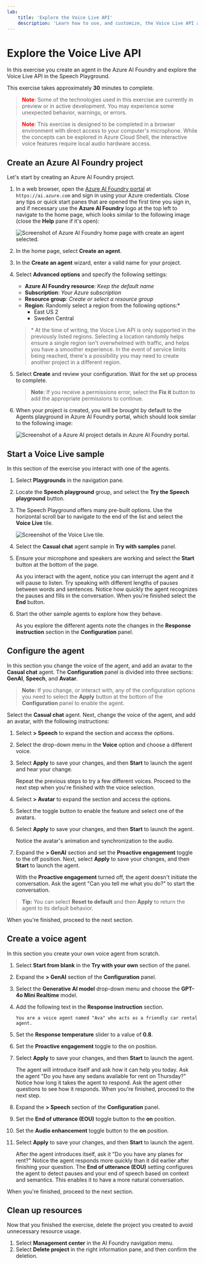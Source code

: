 ```yaml
---
lab:
    title: 'Explore the Voice Live API'
    description: 'Learn how to use, and customize, the Voice Live API available in the Azure AI Foundry Playground.'
---
```


# Explore the Voice Live API

In this exercise you create an agent in the Azure AI Foundry and explore the Voice Live API in the Speech Playground. 

This exercise takes approximately **30** minutes to complete.

> <span style="color:red">**Note**:</span> Some of the technologies used in this exercise are currently in preview or in active development. You may experience some unexpected behavior, warnings, or errors.

> <span style="color:red">**Note**:</span> This exercise is designed to be completed in a browser environment with direct access to your computer's microphone. While the concepts can be explored in Azure Cloud Shell, the interactive voice features require local audio hardware access.

## Create an Azure AI Foundry project

Let's start by creating an Azure AI Foundry project.

1. In a web browser, open the [Azure AI Foundry portal](https://ai.azure.com) at `https://ai.azure.com` and sign in using your Azure credentials. Close any tips or quick start panes that are opened the first time you sign in, and if necessary use the **Azure AI Foundry** logo at the top left to navigate to the home page, which looks similar to the following image (close the **Help** pane if it's open):

    ![Screenshot of Azure AI Foundry home page with create an agent selected.](../media/ai-foundry-new-home-page.png)

1. In the home page, select **Create an agent**.

1. In the **Create an agent** wizard, enter a valid name for your project. 

1. Select **Advanced options** and specify the following settings:
    - **Azure AI Foundry resource**: *Keep the default name*
    - **Subscription**: *Your Azure subscription*
    - **Resource group**: *Create or select a resource group*
    - **Region**: Randomly select a region from the following options:\*
        - East US 2
        - Sweden Central

    > \* At the time of writing, the Voice Live API is only supported in the previously listed regions. Selecting a location randomly helps ensure a single region isn't overwhelmed with traffic, and helps you have a smoother experience. In the event of service limits being reached, there's a possibility you may need to create another project in a different region.

1. Select **Create** and review your configuration. Wait for the set up process to complete.

    >**Note**: If you receive a permissions error, select the **Fix it** button to add the appropriate permissions to continue.

1. When your project is created, you will be brought by default to the Agents playground in Azure AI Foundry portal, which should look similar to the following image:

    ![Screenshot of a Azure AI project details in Azure AI Foundry portal.](../media/ai-foundry-project-2.png)

## Start a Voice Live sample

 In this section of the exercise you interact with one of the agents. 

1. Select **Playgrounds** in the navigation pane.

1. Locate the **Speech playground** group, and select the **Try the Speech playground** button.

1. The Speech Playground offers many pre-built options. Use the horizontal scroll bar to navigate to the end of the list and select the **Voice Live** tile. 

    ![Screenshot of the Voice Live tile.](../media/voice-live-tile.png)

1. Select the **Casual chat** agent sample in **Try with samples** panel.

1. Ensure your microphone and speakers are working and select the **Start** button at the bottom of the page. 

    As you interact with the agent, notice you can interrupt the agent and it will pause to listen. Try speaking with different lengths of pauses between words and sentences. Notice how quickly the agent recognizes the pauses and fills in the conversation. When you're finished select the **End** button.

1. Start the other sample agents to explore how they behave.

    As you explore the different agents note the changes in the  **Response instruction** section in the **Configuration** panel.

## Configure the agent 

In this section you change the voice of the agent, and add an avatar to the **Casual chat** agent. The **Configuration** panel is divided into three sections: **GenAI**, **Speech**, and **Avatar**.

>**Note:** If you change, or interact with, any of the configuration options you need to select the **Apply** button at the bottom of the **Configuration** panel to enable the agent.

Select the **Casual chat** agent. Next, change the voice of the agent, and add an avatar, with the following instructions:

1. Select **> Speech** to expand the section and access the options.

1. Select the drop-down menu in the **Voice** option and choose a different voice.

1. Select **Apply** to save your changes, and then **Start** to launch the agent and hear your change.

    Repeat the previous steps to try a few different voices. Proceed to the next step when you're finished with the voice selection.

1. Select **> Avatar** to expand the section and access the options.

1. Select the toggle button to enable the feature and select one of the avatars. 

1. Select **Apply** to save your changes, and then **Start** to launch the agent. 

    Notice the avatar's animation and synchronization to the audio.

1. Expand the **> GenAI** section and set the **Proactive engagement** toggle to the off position. Next, select **Apply** to save your changes, and then **Start** to launch the agent.

    With the **Proactive engagement** turned off, the agent doesn't initiate the conversation. Ask the agent "Can you tell me what you do?" to start the conversation.

>**Tip:** You can select **Reset to default** and then **Apply** to return the agent to its default behavior.

When you're finished, proceed to the next section.

## Create a voice agent

In this section you create your own voice agent from scratch.

1. Select **Start from blank** in the **Try with your own** section of the panel. 

1. Expand the **> GenAI** section of the **Configuration** panel.

1. Select the **Generative AI model** drop-down menu and choose the **GPT-4o Mini Realtime** model.

1. Add the following text in the **Response instruction** section.

    ```
    You are a voice agent named "Ava" who acts as a friendly car rental agent. 
    ```

1. Set the **Response temperature** slider to a value of **0.8**. 

1. Set the **Proactive engagement** toggle to the on position.

1. Select **Apply** to save your changes, and then **Start** to launch the agent.

    The agent will introduce itself and ask how it can help you today. Ask the agent "Do you have any sedans available for rent on Thursday?" Notice how long it takes the agent to respond. Ask the agent other questions to see how it responds. When you're finished, proceed to the next step.

1. Expand the **> Speech** section of the **Configuration** panel.

1. Set the **End of utterance (EOU)** toggle button to the **on** position.

1. Set the **Audio enhancement** toggle button to the **on** position.

1. Select **Apply** to save your changes, and then **Start** to launch the agent.

    After the agent introduces itself, ask it "Do you have any planes for rent?" Notice the agent responds more quickly than it did earlier after finishing your question. The **End of utterance (EOU)** setting configures the agent to detect pauses and your end of speech based on context and semantics. This enables it to have a more natural conversation.

When you're finished, proceed to the next section.

## Clean up resources

Now that you finished the exercise, delete the project you created to avoid unnecessary resource usage.

1. Select **Management center** in the AI Foundry navigation menu.
1. Select **Delete project** in the right information pane, and then confirm the deletion.

